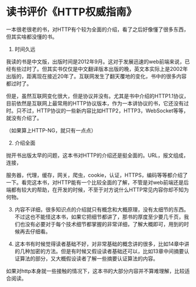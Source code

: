 # 读书评价《HTTP权威指南》

一本很老很老的书，对HTTP有个较为全面的介绍，看了之后好像懂了很多东西，但其实啥都没懂的书。

1. 时间久远

我读的书是中文版，出版时间是2012年9月。这对于发展迅速的web前端来说，已经有些过时了。但其实书仅仅是中文翻译版本出版的晚，英文本实际上是2002年出版的，距离现在接近20年了。互联网发生了翻天覆地的变化，书中的很多内容都过时了。

但是，虽然互联网变化很大，但是协议并没有。尤其是书中介绍的HTTP1.1协议，目前依然是互联网上最常用的HTTP协议版本，作为一本讲协议的书，它还没有过时。只不过，HTTP协议的一些新内容比如HTTP2，HTTP3，WebSocket等等，就没有介绍了。

（如果算上HTTP-NG，就只有一点点）

2. 介绍全面

抛开书出版太早的问题，这本书对HTTP的介绍还是挺全面的。URL，报文组成，连接，

服务器，代理，缓存，网关，爬虫，cookie，认证，HTTPS，编码等等都介绍了一下。看完这本书，对HTTP能有一个比较全面的了解，不管是对web前端还是后端都有较大的帮助，在开发的时候，不至于对方说什么HTTP常见内容你却不知为何物。

3. 内容不详细，很多知识点的介绍就只有概念和大概原理，没有太细节的东西。不过这也不能怪这本书，如果它把细节都讲了，那书的厚度至少要几千页，我们也没有必要对于每个技术细节都掌握的非常详细，了解大概即可，用到的时候再去仔细看。

4. 这本书有时候觉得读者基础不好，对非常基础的概念讲的很多，比如14章中讲的几种加密的方法。但是有时候又假设读者基础还可以，比如13章中间摘要认证算法的部分，又大概假设读者了解一些摘要认证算法的内容。

如果对http本身就一些接触的情况下，这本书的大部分内容并不算难理解，比较适合阅读。
